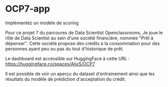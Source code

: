 # OCP7-app

Implémentez un modèle de scoring

Pour ce projet 7 du parcoures de Data Scientist Openclassrooms, 
Je joue le rôle de Data Scientist au sein d'une société financière, nommée "Prêt à dépenser". 
Cette société propose des crédits à la consommation pour des personnes ayant peu ou pas du tout d'historique de prêt.

Le dashboard est accessible sur HuggingFace à cette URL : https://huggingface.co/spaces/AlixS/OCP7

Il est possible de voir un aperçu du dataset d'entrainement ainsi que les résultats du modèle de prédiction d'acceptation du crédit.
